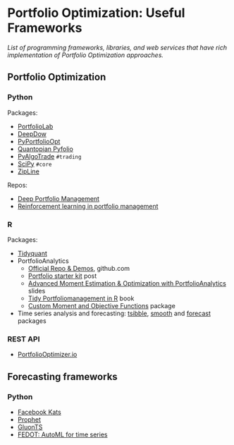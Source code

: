 
# Portfolio Optimization: Useful Frameworks

_List of programming frameworks, libraries, and web services that have rich implementation of Portfolio Optimization approaches._

## Portfolio Optimization

### Python

Packages:

- [PortfolioLab](https://hudson-and-thames-portfoliolab.readthedocs-hosted.com/en/latest/)
- [DeepDow](https://deepdow.readthedocs.io/en/latest/#)
- [PyPortfolioOpt](https://pyportfolioopt.readthedocs.io/en/latest/)
- [Quantopian Pyfolio](https://github.com/quantopian/pyfolio)
- [PyAlgoTrade](https://gbeced.github.io/pyalgotrade/) `#trading`
- [SciPy](https://towardsdatascience.com/portfolio-optimization-with-scipy-aa9c02e6b937) `#core`
- [ZipLine](https://github.com/quantopian/zipline)

Repos:

- [Deep Portfolio Management](https://github.com/Rachnog/Deep-Portfolio-Management)
- [Reinforcement learning in portfolio management](https://github.com/liangzp/Reinforcement-learning-in-portfolio-management-)

### R

Packages:

- [Tidyquant](https://business-science.github.io/tidyquant/)
- PortfolioAnalytics
  - [Official Repo & Demos](https://github.com/R-Finance/PortfolioAnalytics/tree/master/demo), github.com
  - [Portfolio starter kit](https://www.optionstocksmachines.com/post/portfolio-starter-kit/) post
  - [Advanced Moment Estimation & Optimization with PortfolioAnalytics](https://rossb34.github.io/PortfolioAnalyticsPresentation2015/#1) slides
  - [Tidy Portfoliomanagement in R](https://bookdown.org/sstoeckl/Tidy_Portfoliomanagement_in_R/s-4portfolios.html#mean-cvar-portfolios) book
  - [Custom Moment and Objective Functions](https://cran.r-project.org/web/packages/PortfolioAnalytics/vignettes/custom_moments_objectives.pdf) package
- Time series analysis and forecasting: [tsibble](https://r-analytics.blogspot.com/2019/12/tsibble.html), [smooth](https://cran.r-project.org/web/packages/smooth/smooth.pdf) and [forecast](https://cran.r-project.org/web/packages/forecast/forecast.pdf) packages

### REST API

- [PortfolioOptimizer.io](https://docs.portfoliooptimizer.io/index.html#tag--Portfolio-Optimization)

## Forecasting frameworks

### Python

- [Facebook Kats](https://github.com/facebookresearch/Kats)
- [Prophet](https://github.com/facebook/prophet)
- [GluonTS](https://ts.gluon.ai/)
- [FEDOT: AutoML for time series](https://github.com/nccr-itmo/FEDOT#examples--tutorials)

